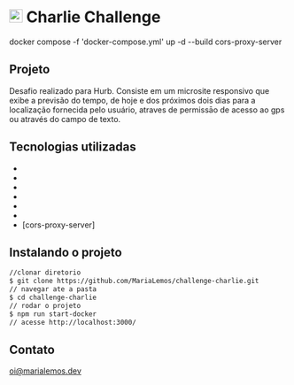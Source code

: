 # <img src="https://avatars1.githubusercontent.com/u/7063040?v=4&s=200.jpg" alt="HU" width="24" /> Charlie Challenge

docker compose -f 'docker-compose.yml' up -d --build
cors-proxy-server

## Projeto

Desafio realizado para Hurb.
Consiste em um microsite responsivo que exibe a previsão do tempo, de hoje e dos próximos dois dias para a localização fornecida pelo usuário, atraves de permissāo de acesso ao gps ou através do campo de texto.



## Tecnologias utilizadas

- [reactjs]: https://reactjs.org
- [nodejs]: https://nodejs.org/
- [Styled Components]: https://styled-components.com/
- [axios]: https://www.npmjs.com/package/axios
- [cypress]: https://www.cypress.io/
- [docker]: https://www.docker.com/
- [cors-proxy-server]


## Instalando o projeto
```bash
//clonar diretorio
$ git clone https://github.com/MariaLemos/challenge-charlie.git
// navegar ate a pasta
$ cd challenge-charlie
// rodar o projeto 
$ npm run start-docker
// acesse http://localhost:3000/
```

## Contato

oi@marialemos.dev
